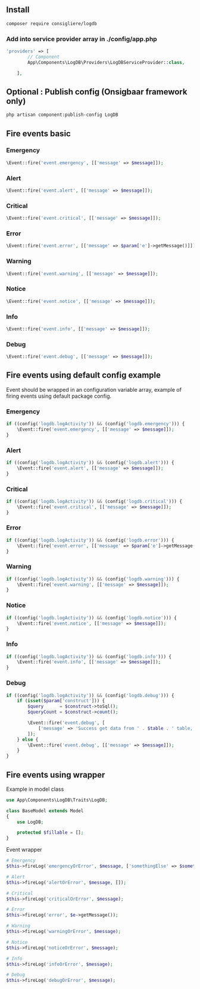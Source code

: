 ## Install

```bash
composer require consigliere/logdb
```

### Add into service provider array in ./config/app.php

```php
'providers' => [
        // Component
        App\Components\LogDB\Providers\LogDBServiceProvider::class,

    ],
```

## Optional : Publish config (Onsigbaar framework only)

```bash
php artisan component:publish-config LogDB
```

## Fire events basic

### Emergency
```php
\Event::fire('event.emergency', [['message' => $message]]);
```

### Alert
```php
\Event::fire('event.alert', [['message' => $message]]);
```

### Critical
```php
\Event::fire('event.critical', [['message' => $message]]);
```

### Error
```php
\Event::fire('event.error', [['message' => $param['e']->getMessage()]]); // use try - catch to get error message
```

### Warning
```php
\Event::fire('event.warning', [['message' => $message]]);
```

### Notice
```php
\Event::fire('event.notice', [['message' => $message]]);
```

### Info
```php
\Event::fire('event.info', [['message' => $message]]);
```

### Debug
```php
\Event::fire('event.debug', [['message' => $message]]);
```

## Fire events using default config example
Event should be wrapped in an configuration variable array, example of firing events using default package config.

### Emergency
```php
if ((config('logdb.logActivity')) && (config('logdb.emergency'))) {
    \Event::fire('event.emergency', [['message' => $message]]);
}
```

### Alert
```php
if ((config('logdb.logActivity')) && (config('logdb.alert'))) {
    \Event::fire('event.alert', [['message' => $message]]);
}
```

### Critical
```php
if ((config('logdb.logActivity')) && (config('logdb.critical'))) {
    \Event::fire('event.critical', [['message' => $message]]);
}
```

### Error
```php
if ((config('logdb.logActivity')) && (config('logdb.error'))) {
    \Event::fire('event.error', [['message' => $param['e']->getMessage()]]);
}
```

### Warning
```php
if ((config('logdb.logActivity')) && (config('logdb.warning'))) {
    \Event::fire('event.warning', [['message' => $message]]);
}
```

### Notice
```php
if ((config('logdb.logActivity')) && (config('logdb.notice'))) {
    \Event::fire('event.notice', [['message' => $message]]);
}
```

### Info
```php
if ((config('logdb.logActivity')) && (config('logdb.info'))) {
    \Event::fire('event.info', [['message' => $message]]);
}
```

### Debug
```php
if ((config('logdb.logActivity')) && (config('logdb.debug'))) {
    if (isset($param['construct'])) {
        $query      = $construct->toSql();
        $queryCount = $construct->count();

        \Event::fire('event.debug', [
            ['message' => 'Success get data from ' . $table . ' table, count records "' . $queryCount . '", with query : "' . $query . '"']
        ]);
    } else {
        \Event::fire('event.debug', [['message' => $message]]);
    }
}
```

## Fire events using wrapper 

Example in model class

```php
use App\Components\LogDB\Traits\LogDB;

class BaseModel extends Model
{
    use LogDB;

    protected $fillable = [];
}
```

Event wrapper

```php
# Emergency
$this->fireLog('emergencyOrError', $message, ['somethingElse' => $something]);

# Alert
$this->fireLog('alertOrError', $message, []);

# Critical
$this->fireLog('criticalOrError', $message);

# Error
$this->fireLog('error', $e->getMessage());

# Warning
$this->fireLog('warningOrError', $message);

# Notice
$this->fireLog('noticeOrError', $message);

# Info
$this->fireLog('infoOrError', $message);

# Debug
$this->fireLog('debugOrError', $message);
```